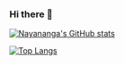 ### Hi there 👋

<!--
**Nayananga/Nayananga** is a ✨ _special_ ✨ repository because its `README.md` (this file) appears on your GitHub profile.

Here are some ideas to get you started:

- 🔭 I’m currently working on ...
- 🌱 I’m currently learning ...
- 👯 I’m looking to collaborate on ...
- 🤔 I’m looking for help with ...
- 💬 Ask me about ...
- 📫 How to reach me: ...
- 😄 Pronouns: ...
- ⚡ Fun fact: ...
-->
[![Nayananga's GitHub stats](https://github-readme-stats.vercel.app/api?username=Nayananga)](https://github.com/Nayananga/github-readme-stats&show_icons=true&theme=radical&include_all_commits=true)

[![Top Langs](https://github-readme-stats.vercel.app/api/top-langs/?username=Nayananga)](https://github.com/Nayananga/github-readme-stats)
